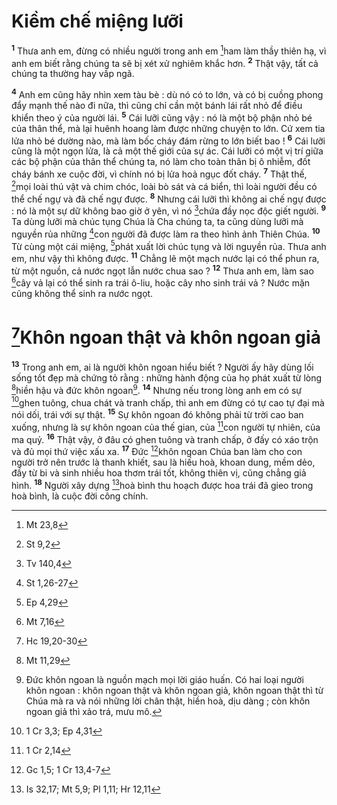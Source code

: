 # Kiềm chế miệng lưỡi
<sup><b>1</b></sup> Thưa anh em, đừng có nhiều người trong anh em [^1@-d831811e-b441-4e54-89d0-95a8580977ff]ham làm thầy thiên hạ, vì anh em biết rằng chúng ta sẽ bị xét xử nghiêm khắc hơn. <sup><b>2</b></sup> Thật vậy, tất cả chúng ta thường hay vấp ngã.

<sup><b>4</b></sup> Anh em cũng hãy nhìn xem tàu bè : dù nó có to lớn, và có bị cuồng phong đẩy mạnh thế nào đi nữa, thì cũng chỉ cần một bánh lái rất nhỏ để điều khiển theo ý của người lái. <sup><b>5</b></sup> Cái lưỡi cũng vậy : nó là một bộ phận nhỏ bé của thân thể, mà lại huênh hoang làm được những chuyện to lớn. Cứ xem tia lửa nhỏ bé dường nào, mà làm bốc cháy đám rừng to lớn biết bao ! <sup><b>6</b></sup> Cái lưỡi cũng là một ngọn lửa, là cả một thế giới của sự ác. Cái lưỡi có một vị trí giữa các bộ phận của thân thể chúng ta, nó làm cho toàn thân bị ô nhiễm, đốt cháy bánh xe cuộc đời, vì chính nó bị lửa hoả ngục đốt cháy. <sup><b>7</b></sup> Thật thế, [^3@-d831811e-b441-4e54-89d0-95a8580977ff]mọi loài thú vật và chim chóc, loài bò sát và cá biển, thì loài người đều có thể chế ngự và đã chế ngự được. <sup><b>8</b></sup> Nhưng cái lưỡi thì không ai chế ngự được : nó là một sự dữ không bao giờ ở yên, vì nó [^4@-d831811e-b441-4e54-89d0-95a8580977ff]chứa đầy nọc độc giết người. <sup><b>9</b></sup> Ta dùng lưỡi mà chúc tụng Chúa là Cha chúng ta, ta cũng dùng lưỡi mà nguyền rủa những [^5@-d831811e-b441-4e54-89d0-95a8580977ff]con người đã được làm ra theo hình ảnh Thiên Chúa. <sup><b>10</b></sup> Từ cùng một cái miệng, [^6@-d831811e-b441-4e54-89d0-95a8580977ff]phát xuất lời chúc tụng và lời nguyền rủa. Thưa anh em, như vậy thì không được. <sup><b>11</b></sup> Chẳng lẽ một mạch nước lại có thể phun ra, từ một nguồn, cả nước ngọt lẫn nước chua sao ? <sup><b>12</b></sup> Thưa anh em, làm sao [^7@-d831811e-b441-4e54-89d0-95a8580977ff]cây vả lại có thể sinh ra trái ô-liu, hoặc cây nho sinh trái vả ? Nước mặn cũng không thể sinh ra nước ngọt.

# [^8@-d831811e-b441-4e54-89d0-95a8580977ff]Khôn ngoan thật và khôn ngoan giả
<sup><b>13</b></sup> Trong anh em, ai là người khôn ngoan hiểu biết ? Người ấy hãy dùng lối sống tốt đẹp mà chứng tỏ rằng : những hành động của họ phát xuất từ lòng [^9@-d831811e-b441-4e54-89d0-95a8580977ff]hiền hậu và đức khôn ngoan[^2-d831811e-b441-4e54-89d0-95a8580977ff]. <sup><b>14</b></sup> Nhưng nếu trong lòng anh em có sự [^10@-d831811e-b441-4e54-89d0-95a8580977ff]ghen tuông, chua chát và tranh chấp, thì anh em đừng có tự cao tự đại mà nói dối, trái với sự thật. <sup><b>15</b></sup> Sự khôn ngoan đó không phải từ trời cao ban xuống, nhưng là sự khôn ngoan của thế gian, của [^11@-d831811e-b441-4e54-89d0-95a8580977ff]con người tự nhiên, của ma quỷ. <sup><b>16</b></sup> Thật vậy, ở đâu có ghen tuông và tranh chấp, ở đấy có xáo trộn và đủ mọi thứ việc xấu xa. <sup><b>17</b></sup> Đức [^12@-d831811e-b441-4e54-89d0-95a8580977ff]khôn ngoan Chúa ban làm cho con người trở nên trước là thanh khiết, sau là hiếu hoà, khoan dung, mềm dẻo, đầy từ bi và sinh nhiều hoa thơm trái tốt, không thiên vị, cũng chẳng giả hình. <sup><b>18</b></sup> Người xây dựng [^13@-d831811e-b441-4e54-89d0-95a8580977ff]hoà bình thu hoạch được hoa trái đã gieo trong hoà bình, là cuộc đời công chính.

[^2-d831811e-b441-4e54-89d0-95a8580977ff]: Đức khôn ngoan là nguồn mạch mọi lời giáo huấn. Có hai loại người khôn ngoan : khôn ngoan thật và khôn ngoan giả, khôn ngoan thật thì từ Chúa mà ra và nói những lời chân thật, hiền hoà, dịu dàng ; còn khôn ngoan giả thì xảo trá, mưu mô.
[^1@-d831811e-b441-4e54-89d0-95a8580977ff]: Mt 23,8
[^3@-d831811e-b441-4e54-89d0-95a8580977ff]: St 9,2
[^4@-d831811e-b441-4e54-89d0-95a8580977ff]: Tv 140,4
[^5@-d831811e-b441-4e54-89d0-95a8580977ff]: St 1,26-27
[^6@-d831811e-b441-4e54-89d0-95a8580977ff]: Ep 4,29
[^7@-d831811e-b441-4e54-89d0-95a8580977ff]: Mt 7,16
[^8@-d831811e-b441-4e54-89d0-95a8580977ff]: Hc 19,20-30
[^9@-d831811e-b441-4e54-89d0-95a8580977ff]: Mt 11,29
[^10@-d831811e-b441-4e54-89d0-95a8580977ff]: 1 Cr 3,3; Ep 4,31
[^11@-d831811e-b441-4e54-89d0-95a8580977ff]: 1 Cr 2,14
[^12@-d831811e-b441-4e54-89d0-95a8580977ff]: Gc 1,5; 1 Cr 13,4-7
[^13@-d831811e-b441-4e54-89d0-95a8580977ff]: Is 32,17; Mt 5,9; Pl 1,11; Hr 12,11